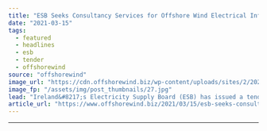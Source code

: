```yaml
---
title: "ESB Seeks Consultancy Services for Offshore Wind Electrical Infrastructure"
date: "2021-03-15"
tags: 
  - featured
  - headlines
  - esb
  - tender
  - offshorewind
source: "offshorewind"
image_url: "https://cdn.offshorewind.biz/wp-content/uploads/sites/2/2021/03/15103003/galloper-OSS_innogy_archive.jpg"
image_fp: "/assets/img/post_thumbnails/27.jpg"
lead: "Ireland&#8217;s Electricity Supply Board (ESB) has issued a tender for electrical consultancy services for"
article_url: "https://www.offshorewind.biz/2021/03/15/esb-seeks-consultancy-services-for-offshore-wind-electrical-infrastructure/"
---
```


---
